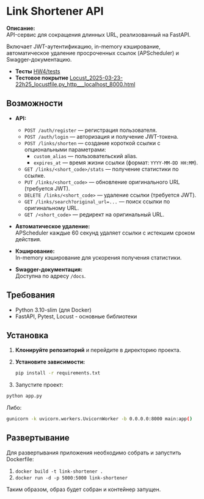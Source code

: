 # Link Shortener API

**Описание:**  
API-сервис для сокращения длинных URL, реализованный на FastAPI. 

Включает JWT-аутентификацию, in-memory кэширование, автоматическое удаление просроченных ссылок (APScheduler) и
Swagger-документацию.

- **Тесты**  [HW4/tests](HW4/tests)
- **Тестовое покрытие** [Locust_2025-03-23-22h25_locustfile.py_http___localhost_8000.html](Locust_2025-03-23-22h25_locustfile.py_http___localhost_8000.html)


## Возможности

- **API:**
    - `POST /auth/register` — регистрация пользователя.
    - `POST /auth/login` — авторизация и получение JWT-токена.
    - `POST /links/shorten` — создание короткой ссылки с опциональными параметрами:
        - `custom_alias` — пользовательский alias.
        - `expires_at` — время жизни ссылки (формат: `YYYY-MM-DD HH:MM`).
    - `GET /links/<short_code>/stats` — получение статистики по ссылке.
    - `PUT /links/<short_code>` — обновление оригинального URL (требуется JWT).
    - `DELETE /links/<short_code>` — удаление ссылки (требуется JWT).
    - `GET /links/search?original_url=...` — поиск ссылки по оригинальному URL.
    - `GET /<short_code>` — редирект на оригинальный URL.

- **Автоматическое удаление:**  
  APScheduler каждые 60 секунд удаляет ссылки с истекшим сроком действия.

- **Кэширование:**  
  In-memory кэширование для ускорения получения статистики.

- **Swagger-документация:**  
  Доступна по адресу `/docs`.


## Требования

- Python 3.10-slim (для Docker)
- FastAPI, Pytest, Locust - основные библиотеки

## Установка

1. **Клонируйте репозиторий** и перейдите в директорию проекта.

2. **Установите зависимости:**

   ```bash
   pip install -r requirements.txt
    ```

3. Запустите проект:

  ```bash
  python app.py
  ```
  
  Либо:
  
  ```bash
  gunicorn -k uvicorn.workers.UvicornWorker -b 0.0.0.0:8000 main:app()
  ```

## Развертывание

Для развертывания приложения необходимо собрать и запустить Dockerfile:

1. `docker build -t link-shortener .`
2. `docker run -d -p 5000:5000 link-shortener`

Таким образом, образ будет собран и контейнер запущен.

